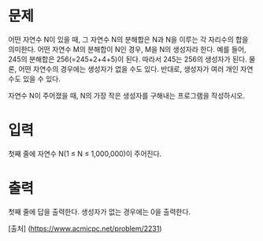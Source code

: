 # 문제
어떤 자연수 N이 있을 때, 그 자연수 N의 분해합은 N과 N을 이루는 각 자리수의 합을 의미한다. 어떤 자연수 M의 분해합이 N인 경우, M을 N의 생성자라 한다. 예를 들어, 245의 분해합은 256(=245+2+4+5)이 된다. 따라서 245는 256의 생성자가 된다. 물론, 어떤 자연수의 경우에는 생성자가 없을 수도 있다. 반대로, 생성자가 여러 개인 자연수도 있을 수 있다.

자연수 N이 주어졌을 때, N의 가장 작은 생성자를 구해내는 프로그램을 작성하시오.

# 입력
첫째 줄에 자연수 N(1 ≤ N ≤ 1,000,000)이 주어진다.

# 출력
첫째 줄에 답을 출력한다. 생성자가 없는 경우에는 0을 출력한다.

[출처] (https://www.acmicpc.net/problem/2231)
